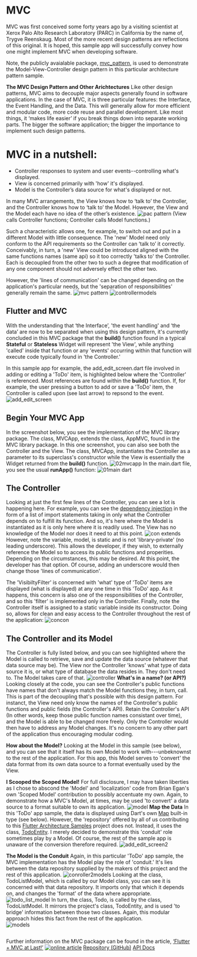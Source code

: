 # MVC
MVC was first conceived some forty years ago by a visiting scientist at Xerox Palo Alto Research Laboratory (PARC) in California by the name of, Trygve Reenskaug. Most of the more recent design patterns are reflections of this original. It is hoped, this sample app will successfully convey how one might implement MVC when developing software. 

Note, the publicly avaialable package, [mvc_pattern](https://pub.dartlang.org/packages/mvc_pattern), is used to demonstrate the Model-View-Controller design pattern in this particular architecture pattern sample. 

**The MVC Design Pattern and Other Arichtectures**
Like other design patterns, MVC aims to decouple major aspects generally found in software applications. In the case of MVC, it is three particular features: the Interface, the Event Handling, and the Data. This will generally allow for more efficient and modular code, more code reuse and parallel development. Like most things, it ‘makes life easier’ if you break things down into separate working parts. The bigger the software application; the bigger the importance to implement such design patterns.

MVC in a nutshell:
======
* Controller responses to system and user events--controlling what's displayed.
* View is concerned primarily with 'how' it's displayed.
* Model is the Controller’s data source for what's displayed or not.

In many MVC arrangements, the View knows how to ‘talk to’ the Controller, and the Controller knows how to ‘talk to’ the Model. However, the View and the Model each have no idea of the other’s existence. 
![pac pattern](https://camo.githubusercontent.com/a5b152ecc2f2b96b8019941a7382f47f4ac4c2b6/68747470733a2f2f692e696d6775722e636f6d2f723443317932382e706e67)
(View calls Controller functions; Controller calls Model functions.)

Such a characteristic allows one, for example, to switch out and put in a different Model with little consequence. The 'new' Model need only conform to the API requirements so the Controller can ‘talk to’ it correctly. Conceivably, in turn, a 'new' View could be introduced aligned with the same functions names (same api) so it too correctly 'talks to' the Controller. Each is decoupled from the other two to such a degree that modification of any one component should not adversely effect the other two.

However, the 'lines of communication' can be changed depending on the application's particular needs, but the 'separation of responsibilities' generally remain the same.
![mvc pattern](https://user-images.githubusercontent.com/32497443/47087587-6614ed00-d1ea-11e8-8fc3-ced0ac6af12a.jpg)
![controllermodels](https://user-images.githubusercontent.com/32497443/47764873-a457e500-dc9d-11e8-8d89-2f1b8521335e.jpeg)

## Flutter and MVC
With the understanding that ‘the Interface’, 'the event handling' and ‘the data’ are now to be separated when using this design pattern, it's currently concluded in this MVC package that the **build()** function found in a typical **Stateful** or **Stateless** Widget will represent 'the View', while anything 'called' inside that function or any 'events' occurring within that function will execute code typically found in 'the Controller.' 

In this sample app for example, the add_edit_screen.dart file involved in adding or editing a 'ToDo' item, is highlighted below where the 'Controller' is referenced. Most references are found within the **build()** function. If, for example, the user pressing a button to add or save a 'ToDo' item, the Controller is called upon (see last arrow) to repsond to the event. 
![add_edit_screen](https://user-images.githubusercontent.com/32497443/47756814-fedf4a00-dc79-11e8-95b5-13f3b864ce1c.jpg)
## Begin Your MVC App
In the screenshot below, you see the implementation of the MVC library package. The class, MVCApp, extends the class, AppMVC, found in the MVC library package. In this one screenshot, you can also see both the Controller and the View. The class, MVCApp, instantiates the Controller as a parameter to its superclass's constructor while the View is essentially the Widget returned from the **build()** function. 
![02mvcapp](https://user-images.githubusercontent.com/32497443/47758418-559c5200-dc81-11e8-961e-1a18548216c4.jpg)
In the main.dart file, you see the usual **runApp()** function:
![01main dart](https://user-images.githubusercontent.com/32497443/47758766-db6ccd00-dc82-11e8-9f83-29c57ad73aa2.jpg)
## The Controller
Looking at just the first few lines of the Controller, you can see a lot is happening here. For example, you can see the [dependency injection](https://en.wikipedia.org/wiki/Dependency_injection) in the form of a list of import statements taking in only what the Controller depends on to fulfill its function. And so, it's here where the Model is instantiated as it is only here where it is readily used. The View has no knowledge of the Model nor does it need to at this point.
![con extends](https://user-images.githubusercontent.com/32497443/47793174-0a6f5700-dcf4-11e8-978c-fa813e5414e0.jpg)
However, note the variable, model, is static and is not 'library-private' (no leading underscore). This allows the developer, if they wish, to externally reference the Model so to access its public functions and properities. Depending on the circumstances, this may be desired. At this point, the developer has that option. Of course, adding an underscore would then change those 'lines of communication'.

The 'VisibiltyFilter' is concerned with 'what' type of 'ToDo' items are displayed (what is displayed) at any one time in this 'ToDo' app. As it happens, this concern is also one of the responsibilities of the Controller, and so this 'filter' is implemented only in the Controller. Finally, note the Controller itself is assigned to a static variable inside its constructor. Doing so, allows for clean and easy access to the Controller throughout the rest of the application:
![concon](https://user-images.githubusercontent.com/32497443/47794282-8a96bc00-dcf6-11e8-8a7e-3a602649e753.jpg)
## The Controller and its Model
The Controller is fully listed below, and you can see highlighted where the Model is called to retrieve, save and update the data source (whatever that data source may be). The View nor the Controller 'knows' what type of data source it is, or what type of database the data resides in. They don't need to. The Model takes care of that. 
![controller](https://user-images.githubusercontent.com/32497443/47796637-21657780-dcfb-11e8-92d5-26a61f029342.jpg)
**What's in a name? (or API?)**
Looking closely at the code, you can see the Controller's public functions have names that don't always match the Model functions they, in turn, call. This is part of the decoupling that's possible with this design pattern. For instanct, the View need only know the names of the Controller's public functions and public fields (the Controller's API). Retain the Controller's API (In other words, keep those public function names consistant over time), and the Model is able to be changed more freely. Only the Controller would then have to address any Model changes. It's no concern to any other part of the application thus encouraging modular coding.

**How about the Model?**
Looking at the Model in this sample (see below), and you can see that it itself has its own Model to work with---unbeknownst to the rest of the application. For this app, this Model serves to 'convert' the data format from its own data source to a format eventually used by the View.

**I Scooped the Scoped Model!**
For full disclosure, I may have taken liberties as I chose to abscond the 'Model' and 'localization' code from Brian Egan's own 'Scoped Model' contribution to possibly accentuate my own. Again, to demonstrate how a MVC's Model, at times, may be used 'to convert' a data source to a format suitable to own its application.
![model](https://user-images.githubusercontent.com/32497443/47763415-0234fe80-dc97-11e8-9967-c7a5cef11e32.jpg)
**Map the Data**
In this 'ToDo' app sample, the data is displayed using Dart's own [Map](https://www.dartlang.org/guides/language/language-tour#maps) built-in type (see below). However, the 'repository' offered by all of us contributing to this [Flutter Architecture Samples](http://fluttersamples.com/) project does not. Instead, it uses the class, [TodoEntity](https://github.com/brianegan/flutter_architecture_samples/blob/master/example/todos_repository/lib/src/todo_entity.dart). I merely decided to demonstrate this 'conduit' role sometimes play by a Model. Of course, the rest of the sample app is unaware of the conversion therefore required.
![add_edit_screen2](https://user-images.githubusercontent.com/32497443/47791412-08a39480-dcf0-11e8-864c-69c0725e625d.jpg)

**The Model is the Conduit**
Again, in this particular 'ToDo' app sample, the MVC implementation has the Model play the role of 'conduit.' It's lies between the data repository supplied by the makers of this project and the rest of this application.
![conroller2models](https://user-images.githubusercontent.com/32497443/47765618-30b7d700-dca1-11e8-98b0-2d1ee2c5a112.jpeg)
Looking at the class, TodoListModel, which is called by our Model class, you can see it is concerned with that data repository. It imports only that which it depends on, and changes the 'format' of the data where appropriate.
![todo_list_model](https://user-images.githubusercontent.com/32497443/47764056-d7987500-dc99-11e8-90d0-e62b60546993.jpg)
In turn, the class, Todo, is called by the class, TodoListModel. It mirrors the project's class, TodoEntity, and is used 'to bridge' information between those two classes. Again, this modular approach hides this fact from the rest of the application.   
![models](https://user-images.githubusercontent.com/32497443/47764337-10851980-dc9b-11e8-8e89-61d009f5cd0d.jpg)
```dart
```


Further information on the MVC package can be found in the article, [‘Flutter + MVC at Last!’](https://medium.com/p/275a0dc1e730/)
[![online article](https://user-images.githubusercontent.com/32497443/47087365-c9524f80-d1e9-11e8-85e5-6c8bbabb18cc.png)](https://medium.com/flutter-community/flutter-mvc-at-last-275a0dc1e730)
[Repository (GitHub)](https://github.com/AndriousSolutions/mvc_pattern)
[API Docs](https://pub.dartlang.org/documentation/mvc_pattern/latest/mvc_pattern/mvc_pattern-library.html)